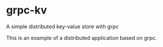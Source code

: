 # grpc-kv
A simple distributed key-value store with grpc

This is an example of a distributed application based on grpc.